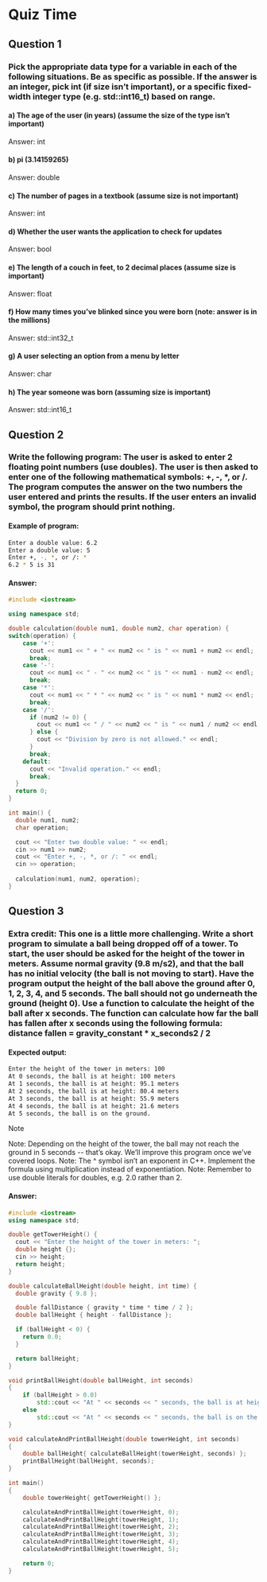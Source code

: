 # Quiz Time

## Question 1

### Pick the appropriate data type for a variable in each of the following situations. Be as specific as possible. If the answer is an integer, pick int (if size isn’t important), or a specific fixed-width integer type (e.g. std::int16_t) based on range.

#### a) The age of the user (in years) (assume the size of the type isn’t important)
Answer: int

#### b) pi (3.14159265)
Answer: double

#### c) The number of pages in a textbook (assume size is not important)
Answer: int

#### d) Whether the user wants the application to check for updates
Answer: bool

#### e) The length of a couch in feet, to 2 decimal places (assume size is important) 
Answer: float

#### f) How many times you’ve blinked since you were born (note: answer is in the millions)
Answer: std::int32_t

#### g) A user selecting an option from a menu by letter 
Answer: char

#### h) The year someone was born (assuming size is important)
Answer: std::int16_t

## Question 2

### Write the following program: The user is asked to enter 2 floating point numbers (use doubles). The user is then asked to enter one of the following mathematical symbols: +, -, *, or /. The program computes the answer on the two numbers the user entered and prints the results. If the user enters an invalid symbol, the program should print nothing.

#### Example of program:
```bash
Enter a double value: 6.2
Enter a double value: 5
Enter +, -, *, or /: *
6.2 * 5 is 31
````

#### Answer:
```cpp
#include <iostream>

using namespace std;

double calculation(double num1, double num2, char operation) {
switch(operation) {
    case '+':
      cout << num1 << " + " << num2 << " is " << num1 + num2 << endl;
      break;
    case '-':
      cout << num1 << " - " << num2 << " is " << num1 - num2 << endl;
      break;
    case '*':
      cout << num1 << " * " << num2 << " is " << num1 * num2 << endl;
      break;
    case '/':
      if (num2 != 0) {
        cout << num1 << " / " << num2 << " is " << num1 / num2 << endl;
      } else {
        cout << "Division by zero is not allowed." << endl;
      }
      break;
    default:
      cout << "Invalid operation." << endl;
      break;
  }
  return 0;
}

int main() {
  double num1, num2;
  char operation;

  cout << "Enter two double value: " << endl; 
  cin >> num1 >> num2;
  cout << "Enter +, -, *, or /: " << endl;
  cin >> operation;
  
  calculation(num1, num2, operation);
}
```

## Question 3

### Extra credit: This one is a little more challenging. Write a short program to simulate a ball being dropped off of a tower. To start, the user should be asked for the height of the tower in meters. Assume normal gravity (9.8 m/s2), and that the ball has no initial velocity (the ball is not moving to start). Have the program output the height of the ball above the ground after 0, 1, 2, 3, 4, and 5 seconds. The ball should not go underneath the ground (height 0). Use a function to calculate the height of the ball after x seconds. The function can calculate how far the ball has fallen after x seconds using the following formula: distance fallen = gravity_constant * x_seconds2 / 2
#### Expected output:

```bash
Enter the height of the tower in meters: 100
At 0 seconds, the ball is at height: 100 meters
At 1 seconds, the ball is at height: 95.1 meters
At 2 seconds, the ball is at height: 80.4 meters
At 3 seconds, the ball is at height: 55.9 meters
At 4 seconds, the ball is at height: 21.6 meters
At 5 seconds, the ball is on the ground.
```

> [!NOTE]
> Note: Depending on the height of the tower, the ball may not reach the ground in 5 seconds -- that’s okay. We’ll improve this program once we’ve covered loops.
> Note: The ^ symbol isn’t an exponent in C++. Implement the formula using multiplication instead of exponentiation.
> Note: Remember to use double literals for doubles, e.g. 2.0 rather than 2.

#### Answer:

```cpp
#include <iostream>
using namespace std;

double getTowerHeight() {
  cout << "Enter the height of the tower in meters: "; 
  double height {};
  cin >> height;
  return height;
}

double calculateBallHeight(double height, int time) {
  double gravity { 9.8 };

  double fallDistance { gravity * time * time / 2 };
  double ballHeight { height - fallDistance };

  if (ballHeight < 0) {
    return 0.0;
  }

  return ballHeight;
}

void printBallHeight(double ballHeight, int seconds)
{
	if (ballHeight > 0.0)
		std::cout << "At " << seconds << " seconds, the ball is at height: " << ballHeight << " meters\n";
	else
		std::cout << "At " << seconds << " seconds, the ball is on the ground.\n";
}

void calculateAndPrintBallHeight(double towerHeight, int seconds)
{
	double ballHeight{ calculateBallHeight(towerHeight, seconds) };
	printBallHeight(ballHeight, seconds);
}

int main()
{
	double towerHeight{ getTowerHeight() };

	calculateAndPrintBallHeight(towerHeight, 0);
	calculateAndPrintBallHeight(towerHeight, 1);
	calculateAndPrintBallHeight(towerHeight, 2);
	calculateAndPrintBallHeight(towerHeight, 3);
	calculateAndPrintBallHeight(towerHeight, 4);
	calculateAndPrintBallHeight(towerHeight, 5);

	return 0;
}
```

